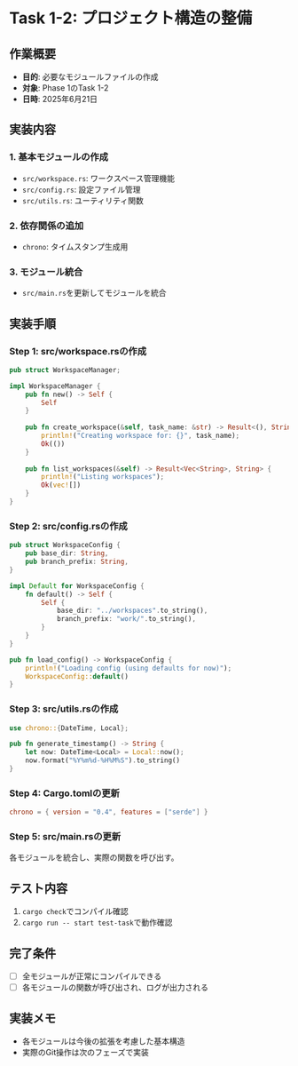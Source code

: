 # Task 1-2: プロジェクト構造の整備

## 作業概要
- **目的**: 必要なモジュールファイルの作成
- **対象**: Phase 1のTask 1-2
- **日時**: 2025年6月21日

## 実装内容

### 1. 基本モジュールの作成
- `src/workspace.rs`: ワークスペース管理機能
- `src/config.rs`: 設定ファイル管理
- `src/utils.rs`: ユーティリティ関数

### 2. 依存関係の追加
- `chrono`: タイムスタンプ生成用

### 3. モジュール統合
- `src/main.rs`を更新してモジュールを統合

## 実装手順

### Step 1: src/workspace.rsの作成
```rust
pub struct WorkspaceManager;

impl WorkspaceManager {
    pub fn new() -> Self {
        Self
    }
    
    pub fn create_workspace(&self, task_name: &str) -> Result<(), String> {
        println!("Creating workspace for: {}", task_name);
        Ok(())
    }
    
    pub fn list_workspaces(&self) -> Result<Vec<String>, String> {
        println!("Listing workspaces");
        Ok(vec![])
    }
}
```

### Step 2: src/config.rsの作成
```rust
pub struct WorkspaceConfig {
    pub base_dir: String,
    pub branch_prefix: String,
}

impl Default for WorkspaceConfig {
    fn default() -> Self {
        Self {
            base_dir: "../workspaces".to_string(),
            branch_prefix: "work/".to_string(),
        }
    }
}

pub fn load_config() -> WorkspaceConfig {
    println!("Loading config (using defaults for now)");
    WorkspaceConfig::default()
}
```

### Step 3: src/utils.rsの作成
```rust
use chrono::{DateTime, Local};

pub fn generate_timestamp() -> String {
    let now: DateTime<Local> = Local::now();
    now.format("%Y%m%d-%H%M%S").to_string()
}
```

### Step 4: Cargo.tomlの更新
```toml
chrono = { version = "0.4", features = ["serde"] }
```

### Step 5: src/main.rsの更新
各モジュールを統合し、実際の関数を呼び出す。

## テスト内容
1. `cargo check`でコンパイル確認
2. `cargo run -- start test-task`で動作確認

## 完了条件
- [ ] 全モジュールが正常にコンパイルできる
- [ ] 各モジュールの関数が呼び出され、ログが出力される

## 実装メモ
- 各モジュールは今後の拡張を考慮した基本構造
- 実際のGit操作は次のフェーズで実装